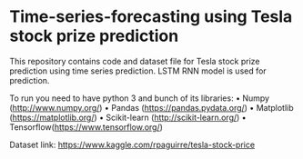 # Time-series-forecasting using Tesla stock prize prediction

This repository contains code and dataset file for Tesla stock prize prediction using time series prediction. LSTM RNN model is used for prediction.

To run you need to have python 3 and bunch of its libraries:
•	Numpy (http://www.numpy.org/)
•	Pandas (https://pandas.pydata.org/)
•	Matplotlib (https://matplotlib.org/)
•	Scikit-learn (http://scikit-learn.org/)
•	Tensorflow(https://www.tensorflow.org/)

Dataset link:
https://www.kaggle.com/rpaguirre/tesla-stock-price

